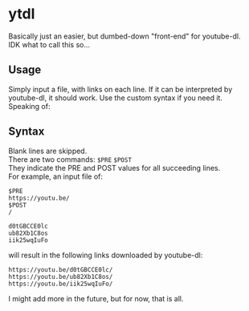 # ytdl
Basically just an easier, but dumbed-down "front-end" for youtube-dl.<br>
IDK what to call this so...
## Usage
Simply input a file, with links on each line. If it can be interpreted by youtube-dl, it should work.
Use the custom syntax if you need it.<br>
Speaking of:
## Syntax
Blank lines are skipped.<br>
There are two commands: `$PRE` `$POST`<br>
They indicate the PRE and POST values for all succeeding lines.<br>
For example, an input file of:
```
$PRE
https://youtu.be/
$POST
/

d0tGBCCE0lc
ub82Xb1C8os
iik25wqIuFo
```
will result in the following links downloaded by youtube-dl:
```
https://youtu.be/d0tGBCCE0lc/
https://youtu.be/ub82Xb1C8os/
https://youtu.be/iik25wqIuFo/
```
I might add more in the future, but for now, that is all.
